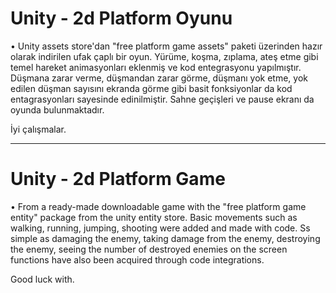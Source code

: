# Unity - 2d Platform Oyunu

• Unity assets store'dan "free platform game assets" paketi üzerinden hazır olarak indirilen ufak çaplı bir oyun.
Yürüme, koşma, zıplama, ateş etme gibi temel hareket animasyonları eklenmiş ve kod entegrasyonu yapılmıştır.
Düşmana zarar verme, düşmandan zarar görme, düşmanı yok etme, yok edilen düşman sayısını ekranda görme gibi basit
fonksiyonlar da kod entagrasyonları sayesinde edinilmiştir. Sahne geçişleri ve pause ekranı da oyunda bulunmaktadır.

İyi çalışmalar.

-------

# Unity - 2d Platform Game

• From a ready-made downloadable game with the "free platform game entity" package from the unity entity store.
Basic movements such as walking, running, jumping, shooting were added and made with code.
Ss simple as damaging the enemy, taking damage from the enemy, destroying the enemy, seeing the number of
destroyed enemies on the screen functions have also been acquired through code integrations.

Good luck with.
